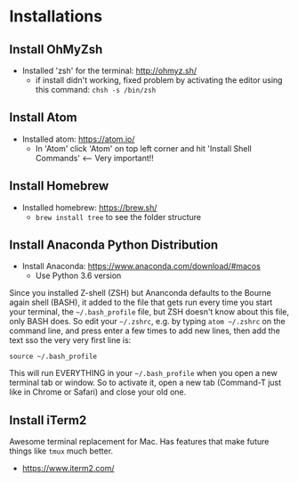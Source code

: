 # Installations

## Install OhMyZsh
- Installed 'zsh' for the terminal: http://ohmyz.sh/
  - if install didn't working, fixed problem by activating the editor using this command: `chsh -s /bin/zsh`

## Install Atom
- Installed atom: https://atom.io/
  - In 'Atom' click 'Atom' on top left corner and hit 'Install Shell Commands' <-- Very important!!

## Install Homebrew
- Installed homebrew: https://brew.sh/
    - `brew install tree` to see the folder structure

## Install Anaconda Python Distribution

- Install Anaconda: https://www.anaconda.com/download/#macos
  - Use Python 3.6 version

Since you installed Z-shell (ZSH) but Ananconda defaults to the Bourne again shell (BASH), it added to the file that gets run every time you start your terminal, the `~/.bash_profile` file, but ZSH doesn't know about this file, only BASH does. So edit your `~/.zshrc`, e.g. by typing `atom ~/.zshrc` on the command line, and press enter a few times to add new lines, then add the text sso the very very first line is:

```
source ~/.bash_profile
```

This will run EVERYTHING in your `~/.bash_profile` when you open a new terminal tab or window. So to activate it, open a new tab (Command-T just like in Chrome or Safari) and close your old one.

## Install iTerm2

Awesome terminal replacement for Mac. Has features that make future things like `tmux` much better.

- https://www.iterm2.com/
